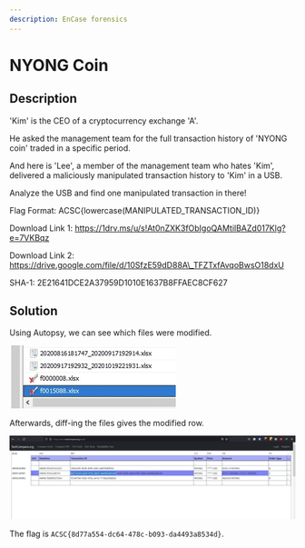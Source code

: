 ```yaml
---
description: EnCase forensics
---
```


# NYONG Coin

## Description

'Kim' is the CEO of a cryptocurrency exchange 'A'.

He asked the management team for the full transaction history of 'NYONG coin' traded in a specific period.

And here is 'Lee', a member of the management team who hates 'Kim', delivered a maliciously manipulated transaction history to 'Kim' in a USB.

Analyze the USB and find one manipulated transaction in there!

Flag Format: ACSC{lowercase\(MANIPULATED\_TRANSACTION\_ID\)}

Download Link 1: https://1drv.ms/u/s!At0nZXK3fObIgoQAMtilBAZd017Klg?e=7VKBqz

Download Link 2: https://drive.google.com/file/d/10SfzE59dD88A\_TFZTxfAvqoBwsO18dxU

SHA-1: 2E21641DCE2A37959D1010E1637B8FFAEC8CF627

## Solution

Using Autopsy, we can see which files were modified.

![](../../.gitbook/assets/2ed1bb3dfe5242a29afe99759d761396.png)

Afterwards, diff-ing the files gives the modified row.

![](../../.gitbook/assets/fe8d73d37794475589c2e3198963d9f1.png)

The flag is `ACSC{8d77a554-dc64-478c-b093-da4493a8534d}`.

